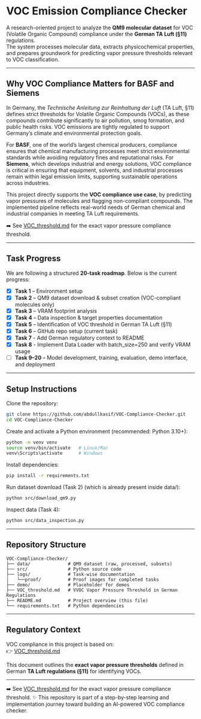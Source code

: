 # VOC Emission Compliance Checker  

A research-oriented project to analyze the **QM9 molecular dataset** for VOC (Volatile Organic Compound) compliance under the **German TA Luft (§11)** regulations.  
The system processes molecular data, extracts physicochemical properties, and prepares groundwork for predicting vapor pressure thresholds relevant to VOC classification.  

---
## Why VOC Compliance Matters for BASF and Siemens

In Germany, the *Technische Anleitung zur Reinhaltung der Luft* (TA Luft, §11) defines strict thresholds for Volatile Organic Compounds (VOCs), as these compounds contribute significantly to air pollution, smog formation, and public health risks. VOC emissions are tightly regulated to support Germany’s climate and environmental protection goals.

For **BASF**, one of the world’s largest chemical producers, compliance ensures that chemical manufacturing processes meet strict environmental standards while avoiding regulatory fines and reputational risks. For **Siemens**, which develops industrial and energy solutions, VOC compliance is critical in ensuring that equipment, solvents, and industrial processes remain within legal emission limits, supporting sustainable operations across industries.

This project directly supports the **VOC compliance use case**, by predicting vapor pressures of molecules and flagging non-compliant compounds. The implemented pipeline reflects real-world needs of German chemical and industrial companies in meeting TA Luft requirements.

➡️ See [VOC_threshold.md](./VOC_threshold.md) for the exact vapor pressure compliance threshold.

---

## Task Progress  
We are following a structured **20-task roadmap**. Below is the current progress:  

- [x] **Task 1** – Environment setup  
- [x] **Task 2** – QM9 dataset download & subset creation (VOC-compliant molecules only)  
- [x] **Task 3** – VRAM footprint analysis  
- [x] **Task 4** – Data inspection & target properties documentation  
- [x] **Task 5** – Identification of VOC threshold in German TA Luft (§11)  
- [x] **Task 6** – GitHub repo setup (current task)  
- [x] **Task 7** - Add German regulatory context to README
- [x] **Task 8** - Implement Data Loader with batch_size=250 and verify VRAM usage
- [ ] **Task 9–20** – Model development, training, evaluation, demo interface, and deployment  

---

## Setup Instructions  

Clone the repository:  
```bash
git clone https://github.com/abdullkasif/VOC-Compliance-Checker.git
cd VOC-Compliance-Checker
```

Create and activate a Python environment (recommended: Python 3.10+):  
```bash
python -m venv venv
source venv/bin/activate   # Linux/Mac
venv\Scripts\activate      # Windows
```

Install dependencies:  
```bash
pip install -r requirements.txt
```

Run dataset download (Task 2) (which is already present inside data/):  
```bash
python src/download_qm9.py
```

Inspect data (Task 4):  
```bash
python src/data_inspection.py
```

---

##  Repository Structure  

```
VOC-Compliance-Checker/
├── data/              # QM9 dataset (raw, processed, subsets)
├── src/               # Python source code
├── logs/              # Task-wise documentation
|   └──proof/          # Proof images for completed tasks     
├── demo/              # Placeholder for demos
├── VOC_threshold.md   # VVOC Vapor Pressure Threshold in German Regulations
├── README.md          # Project overview (this file)
└── requirements.txt   # Python dependencies
```

---

##  Regulatory Context  

VOC compliance in this project is based on:  
👉 [VOC_threshold.md](./VOC_threshold.md)  

This document outlines the **exact vapor pressure thresholds** defined in German **TA Luft regulations (§11)** for identifying VOCs.  

---


➡️ See [VOC_threshold.md](./VOC_threshold.md) for the exact vapor pressure compliance threshold.
✨ This repository is part of a step-by-step learning and implementation journey toward building an AI-powered VOC compliance checker.  